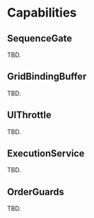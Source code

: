 # Capabilities

## SequenceGate
TBD.

## GridBindingBuffer
TBD.

## UIThrottle
TBD.

## ExecutionService
TBD.

## OrderGuards
TBD.
